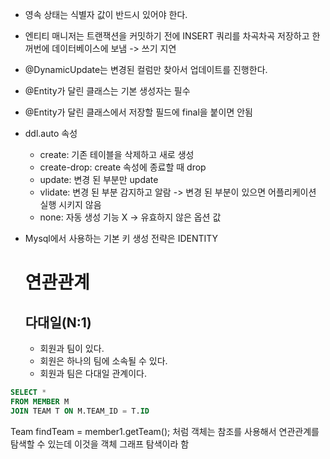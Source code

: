 - 영속 상태는 식별자 값이 반드시 있어야 한다.
- 엔티티 매니저는 트랜잭션을 커밋하기 전에 INSERT 쿼리를 차곡차곡 저장하고 한꺼번에 데이터베이스에 보냄 -> 쓰기 지연
- @DynamicUpdate는 변경된 컬럼만 찾아서 업데이트를 진행한다.
- @Entity가 달린 클래스는 기본 생성자는 필수
- @Entity가 달린 클래스에서 저장할 필드에 final을 붙이면 안됨
- ddl.auto 속성
  - create: 기존 테이블을 삭제하고 새로 생성
  - create-drop: create 속성에 종료할 때 drop
  - update: 변경 된 부분만 update
  - vlidate: 변경 된 부분 감지하고 알람 -> 변경 된 부분이 있으면 어플리케이션 실행 시키지 않음
  - none: 자동 생성 기능 X -> 유효하지 않은 옵션 값
- Mysql에서 사용하는 기본 키 생성 전략은 IDENTITY

  # 연관관계

  ## 다대일(N:1)
  - 회원과 팀이 있다.
  - 회원은 하나의 팀에 소속될 수 있다.
  - 회원과 팀은 다대일 관계이다.

```SQL
SELECT *
FROM MEMBER M
JOIN TEAM T ON M.TEAM_ID = T.ID
```   

Team findTeam = member1.getTeam(); 처럼 객체는 참조를 사용해서 연관관계를 탐색할 수 있는데 이것을 객체 그래프 탐색이라 함

